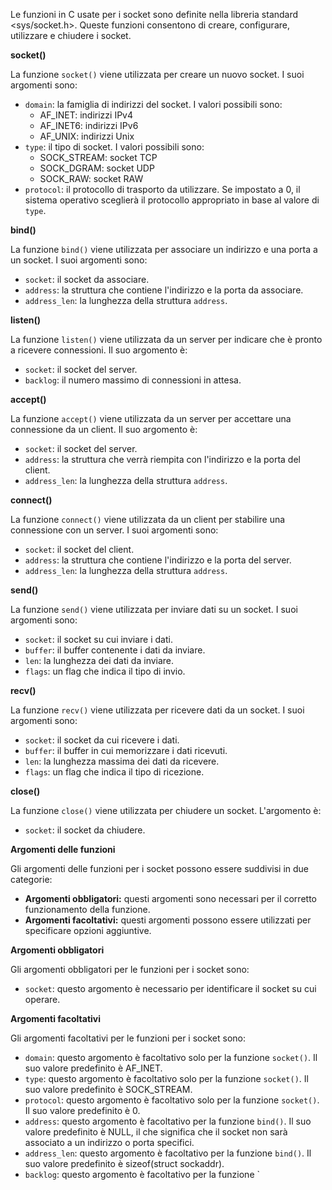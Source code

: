Le funzioni in C usate per i socket sono definite nella libreria standard <sys/socket.h>. Queste funzioni consentono di creare, configurare, utilizzare e chiudere i socket.

**socket()**

La funzione `socket()` viene utilizzata per creare un nuovo socket. I suoi argomenti sono:

* `domain`: la famiglia di indirizzi del socket. I valori possibili sono:
    * AF_INET: indirizzi IPv4
    * AF_INET6: indirizzi IPv6
    * AF_UNIX: indirizzi Unix
* `type`: il tipo di socket. I valori possibili sono:
    * SOCK_STREAM: socket TCP
    * SOCK_DGRAM: socket UDP
    * SOCK_RAW: socket RAW
* `protocol`: il protocollo di trasporto da utilizzare. Se impostato a 0, il sistema operativo sceglierà il protocollo appropriato in base al valore di `type`.

**bind()**

La funzione `bind()` viene utilizzata per associare un indirizzo e una porta a un socket. I suoi argomenti sono:

* `socket`: il socket da associare.
* `address`: la struttura che contiene l'indirizzo e la porta da associare.
* `address_len`: la lunghezza della struttura `address`.

**listen()**

La funzione `listen()` viene utilizzata da un server per indicare che è pronto a ricevere connessioni. Il suo argomento è:

* `socket`: il socket del server.
* `backlog`: il numero massimo di connessioni in attesa.

**accept()**

La funzione `accept()` viene utilizzata da un server per accettare una connessione da un client. Il suo argomento è:

* `socket`: il socket del server.
* `address`: la struttura che verrà riempita con l'indirizzo e la porta del client.
* `address_len`: la lunghezza della struttura `address`.

**connect()**

La funzione `connect()` viene utilizzata da un client per stabilire una connessione con un server. I suoi argomenti sono:

* `socket`: il socket del client.
* `address`: la struttura che contiene l'indirizzo e la porta del server.
* `address_len`: la lunghezza della struttura `address`.

**send()**

La funzione `send()` viene utilizzata per inviare dati su un socket. I suoi argomenti sono:

* `socket`: il socket su cui inviare i dati.
* `buffer`: il buffer contenente i dati da inviare.
* `len`: la lunghezza dei dati da inviare.
* `flags`: un flag che indica il tipo di invio.

**recv()**

La funzione `recv()` viene utilizzata per ricevere dati da un socket. I suoi argomenti sono:

* `socket`: il socket da cui ricevere i dati.
* `buffer`: il buffer in cui memorizzare i dati ricevuti.
* `len`: la lunghezza massima dei dati da ricevere.
* `flags`: un flag che indica il tipo di ricezione.

**close()**

La funzione `close()` viene utilizzata per chiudere un socket. L'argomento è:

* `socket`: il socket da chiudere.

**Argomenti delle funzioni**

Gli argomenti delle funzioni per i socket possono essere suddivisi in due categorie:

* **Argomenti obbligatori:** questi argomenti sono necessari per il corretto funzionamento della funzione.
* **Argomenti facoltativi:** questi argomenti possono essere utilizzati per specificare opzioni aggiuntive.

**Argomenti obbligatori**

Gli argomenti obbligatori per le funzioni per i socket sono:

* `socket`: questo argomento è necessario per identificare il socket su cui operare.

**Argomenti facoltativi**

Gli argomenti facoltativi per le funzioni per i socket sono:

* `domain`: questo argomento è facoltativo solo per la funzione `socket()`. Il suo valore predefinito è AF_INET.
* `type`: questo argomento è facoltativo solo per la funzione `socket()`. Il suo valore predefinito è SOCK_STREAM.
* `protocol`: questo argomento è facoltativo solo per la funzione `socket()`. Il suo valore predefinito è 0.
* `address`: questo argomento è facoltativo per la funzione `bind()`. Il suo valore predefinito è NULL, il che significa che il socket non sarà associato a un indirizzo o porta specifici.
* `address_len`: questo argomento è facoltativo per la funzione `bind()`. Il suo valore predefinito è sizeof(struct sockaddr).
* `backlog`: questo argomento è facoltativo per la funzione `